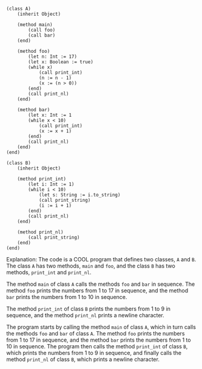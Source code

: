 ```cool
(class A)
    (inherit Object)

    (method main)
        (call foo)
        (call bar)
    (end)

    (method foo)
        (let n: Int := 17)
        (let x: Boolean := true)
        (while x)
            (call print_int)
            (n := n - 1)
            (x := (n > 0))
        (end)
        (call print_nl)
    (end)

    (method bar)
        (let x: Int := 1
        (while x < 10)
            (call print_int)
            (x := x + 1)
        (end)
        (call print_nl)
    (end)
(end)

(class B)
    (inherit Object)

    (method print_int)
        (let i: Int := 1)
        (while i < 10)
            (let s: String := i.to_string)
            (call print_string)  
            (i := i + 1)
        (end)
        (call print_nl)
    (end)

    (method print_nl)
        (call print_string)
    (end)
(end)
```

Explanation:
The code is a COOL program that defines two classes, `A` and `B`. The class `A` has two methods, `main` and `foo`, and the class `B` has two methods, `print_int` and `print_nl`.

The method `main` of class `A` calls the methods `foo` and `bar` in sequence. The method `foo` prints the numbers from 1 to 17 in sequence, and the method `bar` prints the numbers from 1 to 10 in sequence.

The method `print_int` of class `B` prints the numbers from 1 to 9 in sequence, and the method `print_nl` prints a newline character.

The program starts by calling the method `main` of class `A`, which in turn calls the methods `foo` and `bar` of class `A`. The method `foo` prints the numbers from 1 to 17 in sequence, and the method `bar` prints the numbers from 1 to 10 in sequence. The program then calls the method `print_int` of class `B`, which prints the numbers from 1 to 9 in sequence, and finally calls the method `print_nl` of class `B`, which prints a newline character.